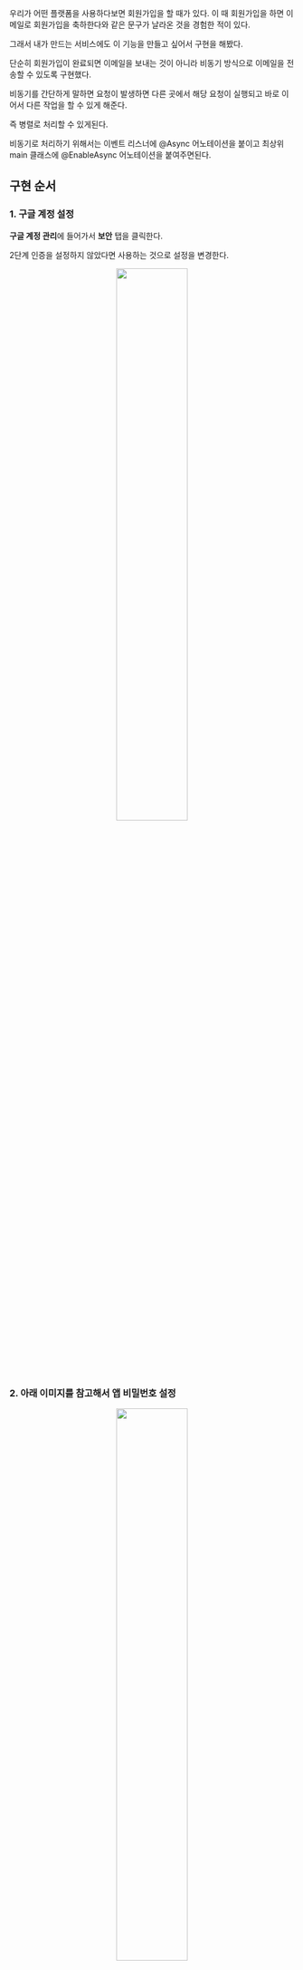 우리가 어떤 플랫폼을 사용하다보면 회원가입을 할 때가 있다. 이 때 회원가입을 하면 이메일로 회원가입을 축하한다와 같은 문구가 날라온 것을 경험한 적이 있다.

그래서 내가 만드는 서비스에도 이 기능을 만들고 싶어서 구현을 해봤다.

단순히 회원가입이 완료되면 이메일을 보내는 것이 아니라 비동기 방식으로 이메일을 전송할 수 있도록 구현했다.

비동기를 간단하게 말하면 요청이 발생하면 다른 곳에서 해당 요청이 실행되고 바로 이어서 다른 작업을 할 수 있게 해준다.

즉 병렬로 처리할 수 있게된다.

비동기로 처리하기 위해서는 이벤트 리스너에 @Async 어노테이션을 붙이고 최상위 main 클래스에 @EnableAsync 어노테이션을 붙여주면된다.

## 구현 순서

### 1. 구글 계정 설정

**구글 계정 관리**에 들어가서 **보안** 탭을 클릭한다.

2단계 인증을 설정하지 않았다면 사용하는 것으로 설정을 변경한다.

<center>
  <img
    src="https://github.com/user-attachments/assets/c6aaf051-38c2-4661-baac-469681b42959"
    width="50%"
  />
</center>

### 2. 아래 이미지를 참고해서 앱 비밀번호 설정

<center>
  <img
    src="https://github.com/user-attachments/assets/7ed6e702-e849-4bea-90a8-331a02d8280d"
    width="50%"
  />
</center>

- 앱 이름 입력 후 만들기버튼 클릭

<center>
  <img
    src="https://github.com/user-attachments/assets/feb425d1-dc5a-4100-9367-6bacace3d62f"
    width="50%"
  />
</center>

- 그럼 아래와 같이 비밀번호가 생성된다.

비밀번호를 잘 메모해 놓자.

<center>
  <img
    src="https://github.com/user-attachments/assets/032c3cb6-831a-468d-b248-c4b7a1ab11ae"
    width="50%"
  />
</center>

### 3. gmail 접속 - 우측 톱니바퀴 클릭 - 모든 설정 보기 클릭

<center>
  <img
    src="https://github.com/user-attachments/assets/dee74a6b-1297-466e-927a-398e182e8960"
    width="50%"
  />
</center>

4. 구글 메일 설정

- Gmail 설정에 들어가서 전달 및 POP/IMAP 탭으로 들어간다.
- 모든 메일에 POP 사용하기를 선택한다.
- IMAP 사용을 선택한다.
- 변경 사항을 저장한다.

<center>
  <img
    src="https://github.com/user-attachments/assets/c35e69bb-db56-4d4f-9b51-2775dbaa8480"
    width="50%"
  />
</center>

### 4. build.gradle에 라이브러리를 추가한다.

해당 라이브러리를 추가하면 스프링부트에서 이메일 보내는 기능을 쉽게 구현할 수 있게 도와준다.

```java
implementation 'org.springframework.boot:spring-boot-starter-mail'
```

### 5. application-prod.yml 파일에 아래 내용 작성

- 외부에 유출되는 것을 방지하기 위해서 깃허브에 올라가지 않도록 설정한다.

```yaml
spring:
  mail:
    host: smtp.gmail.com # SMTP 서버 호스트
    port: 587 # SMTP 서버 포트
    # SMTP 서버 로그인 아이디: 발신자 ex) test@gmail.com
    username: ${mail.username}
    # SMTP 서버 로그인 패스워드: 앱 비밀번호
    password: ${mail.password}
    properties:
      mail:
        smtp:
	        #사용자 인증 시도 여부 (기본값 : false)
          auth: true
          # Socket Read Timeout 시간(ms) (기본값 : 무한대)
          timeout: 5000
          starttls:
	          # StartTLS 활성화 여부 (기본값 : false)
            enable: true
```

### 6. EmailSendEvent.java 작성

이 클래스는 이벤트가 발생하면 해당 클래스가 초기화되면서 이벤트 리스너에 알려준다.

```java
package com.project.skin.event;

import lombok.Getter;

@Getter
public class EmailSendEvent {
    private final String nickname;
    private final String email;
    private final String subject;
    private final String message;
    private final Object source;

    public EmailSendEvent(String username, String email, String subject, String message, Object source) {
        this.nickname = username;
        this.email = email;
        this.subject = subject;
        this.message = message;
        this.source = source;
    }
}

```

### 7. EmailsendEventListener.java 작성

이 클래스는 이벤트가 발생하면 메일 수신자, 제목, 내용등을 설정해서 실제 사용자에게 이메일을 전송할 수 있게 도와준다.

그리고 handleEmailSendEvent 메서드에 2개의 어노테이션이 붙어있다.

- @Async - 비동기 처리를 할 수 있게 해주는 어노테이션이다.

- @TransactionalEventListener - 특정 이벤트가 발생했을 때 해당 메서드가 실행되도록 한다. 그리고 Transctional이 붙은걸 보면 알 수 있듯이 해당 트랜잭션이 Commit된 이후에 리스너가 동작하게 된다.

```java
package com.project.skin.event;

import com.project.skin.config.error.exception.EmailSendFailedException;
import jakarta.mail.internet.MimeMessage;
import lombok.RequiredArgsConstructor;
import lombok.extern.log4j.Log4j2;
import org.springframework.context.event.EventListener;
import org.springframework.mail.javamail.JavaMailSender;
import org.springframework.mail.javamail.MimeMessageHelper;
import org.springframework.scheduling.annotation.Async;
import org.springframework.stereotype.Component;
import org.thymeleaf.context.Context;
import org.thymeleaf.spring6.SpringTemplateEngine;

@Component
@RequiredArgsConstructor
public class EmailsendEventListener {
    private final JavaMailSender javaMailSender;
    private final SpringTemplateEngine templateEngine;

    @Async
    @TransactionalEventListener
    public void handleEmailSendEvent(EmailSendEvent event) {

        MimeMessage mimeMessage = javaMailSender.createMimeMessage();
        try {
            MimeMessageHelper mimeMessageHelper = new MimeMessageHelper(mimeMessage, false, "UTF-8");
            mimeMessageHelper.setTo(event.getEmail()); // 메일 수신자
            mimeMessageHelper.setSubject(event.getSubject()); // 메일 제목
            mimeMessageHelper.setText(buildSignupMail(event.getNickname()), true); // 메일 본문 내용, HTML 여부
            javaMailSender.send(mimeMessage);
        } catch (Exception e) {
            throw new EmailSendFailedException();
        }
    }

    public String buildSignupMail(String username) {
        Context context = new Context();
        context.setVariable("username", username);
        return templateEngine.process("signup-mail", context);
    }
}

```

### 8. userService 가서 회원가입에 성공하면 메일을 전송할 수 있도록 이벤트 등록하기

DB에 회원정보가 저장되면 ApplicationEventPublisher의 publishEvent() 메서드를 호출해서 어플리케이션 이벤트를 발생시킨다.

그러면 위에 작성한 EmailSendEvent의 필드에 값들이 채워지고 EmailsendEventListener의 메서드가 동작하면서 이벤트가 비동기적으로 수행된다.

```java
package com.project.skin.service.user;

@Log4j2
@RequiredArgsConstructor
@Service
public class UserService {
    ...

    private final ApplicationEventPublisher applicationEventPublisher;

    @Transactional
    public User createUser(AddUser.Request request) {
        createUserValidate.validate(request);

        String encryptedPassword = bCryptPasswordEncoder.encode(request.getPassword());

        User user = User.createBasicUser(request.getEmail(), encryptedPassword, request.getNickname());

        User savedUser = userProvider.createUser(user);

        // 이벤트 등록
        applicationEventPublisher.publishEvent(new EmailSendEvent(
                savedUser.getNickname(),
                savedUser.getEmail(),
                "스킨로그 회원가입을 축하드립니다!",
                savedUser.getNickname() + "님 회원가입을 축하드립니다.",
                this
        ));

        return savedUser;
    }
}
```
